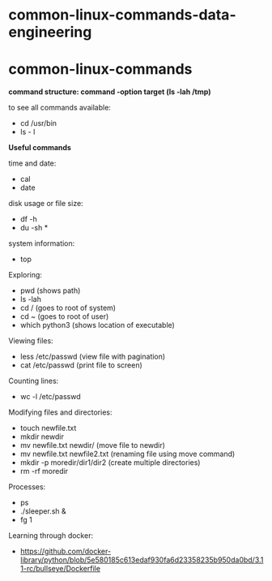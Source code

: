 # common-linux-commands-data-engineering

# common-linux-commands

**command structure: command -option target (ls -lah /tmp)**

to see all commands available:

- cd /usr/bin
- ls - l

**Useful commands**

time and date:

- cal
- date

disk usage or file size:

- df -h
- du -sh \*

system information:

- top

Exploring:

- pwd (shows path)
- ls -lah
- cd / (goes to root of system)
- cd ~ (goes to root of user)
- which python3 (shows location of executable)

Viewing files:

- less /etc/passwd (view file with pagination)
- cat /etc/passwd (print file to screen)

Counting lines:

- wc -l /etc/passwd

Modifying files and directories:

- touch newfile.txt
- mkdir newdir
- mv newfile.txt newdir/ (move file to newdir)
- mv newfile.txt newfile2.txt (renaming file using move command)
- mkdir -p moredir/dir1/dir2 (create multiple directories)
- rm -rf moredir

Processes:

- ps
- ./sleeper.sh &
- fg 1

Learning through docker:

- https://github.com/docker-library/python/blob/5e580185c613edaf930fa6d23358235b950da0bd/3.11-rc/bullseye/Dockerfile
